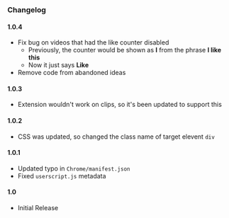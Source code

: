 ### Changelog
#### 1.0.4
* Fix bug on videos that had the like counter disabled
  * Previously, the counter would be shown as **I** from the phrase **I like this**
  * Now it just says **Like**
* Remove code from abandoned ideas

#### 1.0.3
* Extension wouldn't work on clips, so it's been updated to support this

#### 1.0.2
* CSS was updated, so changed the class name of target elevent `div`

#### 1.0.1
* Updated typo in `Chrome/manifest.json`
* Fixed `userscript.js` metadata

#### 1.0
* Initial Release
